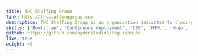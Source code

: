 ```yaml
---
title: THC Staffing Group 
link: http://thcstaffinggroup.com 
description: THC Staffing Group is an organization dedicated to closing the gap between America’s rapidly growing cannabis industry and diverse, qualified employment candidates. I've provided copy-editing, WordPress maintenance, WCAG AA compliance work, and a full website rebuild for them with the Hugo static site generator.
skills: ['Bootstrap', 'Continuous deployment', 'CSS', 'HTML', 'Hugo', 'JavaScript', 'SASS', 'WCAG AA', 'WordPress']
github: https://github.com/ogdenstudios/tsg-rebuild
live: true
weight: 40
---
```

